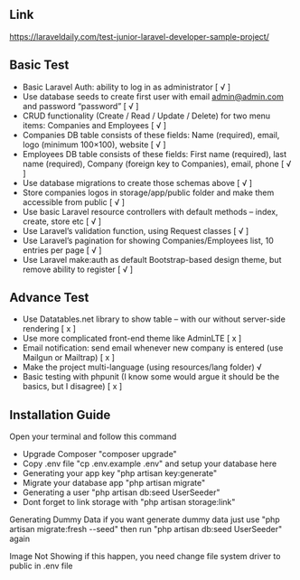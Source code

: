 ## Link
https://laraveldaily.com/test-junior-laravel-developer-sample-project/

## Basic Test
* Basic Laravel Auth: ability to log in as administrator [ √ ]
* Use database seeds to create first user with email admin@admin.com and password “password” [ √ ]
* CRUD functionality (Create / Read / Update / Delete) for two menu items: Companies and Employees [ √ ]
* Companies DB table consists of these fields: Name (required), email, logo (minimum 100×100), website [ √ ]
* Employees DB table consists of these fields: First name (required), last name (required), Company (foreign key to Companies), email, phone [ √ ]
* Use database migrations to create those schemas above [ √ ]
* Store companies logos in storage/app/public folder and make them accessible from public [ √ ]
* Use basic Laravel resource controllers with default methods – index, create, store etc [ √ ]
* Use Laravel’s validation function, using Request classes [ √ ]
* Use Laravel’s pagination for showing Companies/Employees list, 10 entries per page [ √ ]
* Use Laravel make:auth as default Bootstrap-based design theme, but remove ability to register [ √ ]

## Advance Test
* Use Datatables.net library to show table – with our without server-side rendering [ x ]
* Use more complicated front-end theme like AdminLTE [ x ]
* Email notification: send email whenever new company is entered (use Mailgun or Mailtrap) [ x ]
* Make the project multi-language (using resources/lang folder) √
* Basic testing with phpunit (I know some would argue it should be the basics, but I disagree) [ x ]

## Installation Guide
Open your terminal and follow this command
* Upgrade Composer "composer upgrade"
* Copy .env file "cp .env.example .env" and setup your database here
* Generating your app key "php artisan key:generate"
* Migrate your database app "php artisan migrate"
* Generating a user "php artisan db:seed UserSeeder"
* Dont forget to link storage with "php artisan storage:link"

Generating Dummy Data
if you want generate dummy data just use "php artisan migrate:fresh --seed" then run "php artisan db:seed UserSeeder" again

Image Not Showing
if this happen, you need change file system driver to public in .env file